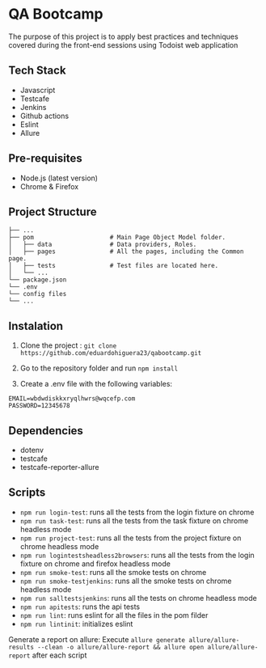 # QA Bootcamp

The purpose of this project is to apply best practices and techniques covered during the front-end sessions using Todoist web application

## Tech Stack
* Javascript
* Testcafe
* Jenkins
* Github actions
* Eslint
* Allure

## Pre-requisites

* Node.js (latest version)
* Chrome & Firefox

## Project Structure
```
├── ...
├── pom                     # Main Page Object Model folder.
│   ├── data                # Data providers, Roles.
│   ├── pages               # All the pages, including the Common page.
│   ├── tests               # Test files are located here.
│   └── ...                 
└── package.json
└── .env
└── config files
└── ...
```

## Instalation

1. Clone the project : `git clone https://github.com/eduardohiguera23/qabootcamp.git`

2. Go to the repository folder and run `npm install`

3. Create a .env file with the following variables:
```
EMAIL=wbdwdiskkxryqlhwrs@wqcefp.com
PASSWORD=12345678
```

## Dependencies

* dotenv
* testcafe
* testcafe-reporter-allure

## Scripts

* `npm run login-test`: runs all the tests from the login fixture on chrome
* `npm run task-test`: runs all the tests from the task fixture on chrome headless mode
* `npm run project-test`: runs all the tests from the project fixture on chrome headless mode
* `npm run logintestsheadless2browsers`: runs all the tests from the login fixture on chrome and firefox headless mode
* `npm run smoke-test`: runs all the smoke tests on chrome
* `npm run smoke-testjenkins`: runs all the smoke tests on chrome headless mode
* `npm run salltestsjenkins`: runs all the tests on chrome headless mode
* `npm run apitests`: runs the api tests
* `npm run lint`: runs eslint for all the files in the pom filder
* `npm run lintinit`: initializes eslint


Generate a report on allure: 
Execute `allure generate allure/allure-results --clean -o allure/allure-report && allure open allure/allure-report` after each script

